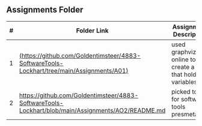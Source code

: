 
##  Assignments Folder

|   #   | Folder Link | Assignment Description |
| :---: | ----------- | ---------------------- |
|   1    |  [(https://github.com/Goldentimsteer/4883-SoftwareTools-Lockhart/tree/main/Assignments/A01)](https://github.com/Goldentimsteer/4883-SoftwareTools-Lockhart/tree/main/Assignments/A04)    | used graphviz online to create a tree that holds variables |
|   2    |https://github.com/Goldentimsteer/4883-SoftwareTools-Lockhart/blob/main/Assignments/AO2/README.md| picked topic for software tools presmetation |

